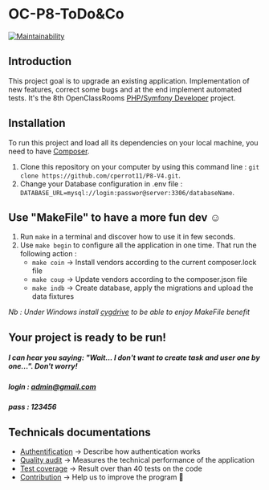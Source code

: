 # OC-P8-ToDo&Co
[![Maintainability](https://api.codeclimate.com/v1/badges/ca3a4b5dce0ceac5abf8/maintainability)](https://codeclimate.com/github/cperrot11/OC-P6-SnowTrick/maintainability)

## Introduction
This project goal is to upgrade an existing application. Implementation of new features, correct some bugs and at the end implement automated tests.
It's the 8th OpenClassRooms [PHP/Symfony Developer](https://openclassrooms.com/fr/paths/59-developpeur-dapplication-php-symfony) project. 

## Installation
To run this project and load all its dependencies on your local machine, you need to have [Composer](https://getcomposer.org/).
1. Clone this repository on your computer by using this command line :
`git clone https://github.com/cperrot11/P8-V4.git`.
2. Change your Database configuration in .env file :
`DATABASE_URL=mysql://login:passwor@server:3306/databaseName`.

## Use "MakeFile" to have a more fun dev :relaxed:
1. Run `make` in a terminal and discover how to use it in few seconds. 
2. Use `make begin` to configure all the application in one time.
 That run the following action :     
    * `make coin` -> Install vendors according to the current composer.lock file
    * `make coup` -> Update vendors according to the composer.json file
    * `make indb` -> Create database, apply the migrations and upload the data fixtures
  
*Nb : Under Windows install [cygdrive](https://cygwin.com/) to be able to enjoy MakeFile benefit*     
    
## Your project is ready to be run!
##### I can hear you saying: "Wait... I don't want to create task and user one by one...". Don't worry!
##### login : **admin@gmail.com**
##### pass : **123456**

## Technicals documentations
 * [Authentification](doc/1-Authentification.pdf) -> Describe how authentication works 
 * [Quality audit](doc/2-Quality.pdf) -> Measures the technical performance of the application
 * [Test coverage](doc/CodeCoverage/index.html) -> Result over than 40 tests on the code
 * [Contribution](doc/3-Contribution.md) -> Help us to improve the program :two_men_holding_hands:
